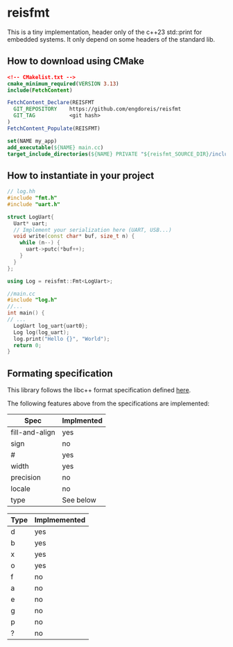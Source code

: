 # reisfmt
This is a tiny implementation, header only of the c++23 std::print for embedded systems.
It only depend on some headers of the standard lib.

## How to download using CMake
```Cmake
<!-- CMakelist.txt -->
cmake_minimum_required(VERSION 3.13)
include(FetchContent)

FetchContent_Declare(REISFMT
  GIT_REPOSITORY    https://github.com/engdoreis/reisfmt
  GIT_TAG           <git hash>
)
FetchContent_Populate(REISFMT)

set(NAME my_app)
add_executable(${NAME} main.cc)
target_include_directories(${NAME} PRIVATE "${reisfmt_SOURCE_DIR}/include")
```

## How to instantiate in your project
```cpp
// log.hh
#include "fmt.h"
#include "uart.h"

struct LogUart{
  Uart* uart;
  // Implement your serialization here (UART, USB...)
  void write(const char* buf, size_t n) {
    while (n--) {
      uart->putc(*buf++);
    }
  }
};

using Log = reisfmt::Fmt<LogUart>;

//main.cc
#include "log.h"
//...
int main() {
// ...
  LogUart log_uart{uart0};
  Log log(log_uart);
  log.print("Hello {}", "World");
  return 0;
}
```

## Formating specification
This library follows the libc++ format specification defined [here](https://en.cppreference.com/w/cpp/utility/format/spec).

The following features above from the specifications are implemented:

|Spec|Implmented|
|-|-|
|fill-and-align|yes|
|sign|no|
|#|yes|
|width|yes|
|precision|no|
|locale|no|
|type| See below|

|Type|Implmemented|
|-|-|
|d|yes|
|b|yes|
|x|yes|
|o|yes|
|f|no|
|a|no|
|e|no|
|g|no|
|p|no|
|?|no|


